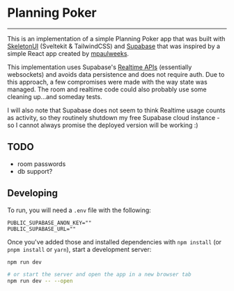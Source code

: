 # Planning Poker
----------
This is an implementation of a simple Planning Poker app that was built with [SkeletonUI](https://www.skeleton.dev/) (Sveltekit & TailwindCSS) and [Supabase](https://supabase.com/) that was inspired by a simple React app created by [mpaulweeks](https://github.com/mpaulweeks/planning-poker).  

This implementation uses Supabase's [Realtime APIs](https://supabase.com/docs/guides/realtime) (essentially websockets) and avoids data persistence and does not require auth. Due to this approach, a few compromises were made with the way state was managed. The room and realtime code could also probably use some cleaning up...and someday tests.  

I will also note that Supabase does not seem to think Realtime usage counts as activity, so they routinely shutdown my free Supabase cloud instance - so I cannot always promise the deployed version will be working :)  

## TODO
- room passwords
- db support?

## Developing

To run, you will need a `.env` file with the following: 

```text
PUBLIC_SUPABASE_ANON_KEY=""  
PUBLIC_SUPABASE_URL=""
```

Once you've added those and installed dependencies with `npm install` (or `pnpm install` or `yarn`), start a development server:

```bash
npm run dev

# or start the server and open the app in a new browser tab
npm run dev -- --open
```
